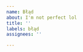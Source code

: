 ```yaml
---
name: Błąd
about: I'm not perfect lol
title: ''
labels: błąd
assignees: ''

---
```


<!-- co jest źle, i gdzie? -->

<!-- jeżeli wyskakuje błąd, wklej go tutaj: -->
